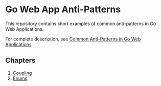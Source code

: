 # Go Web App Anti-Patterns 

This repository contains short examples of common anti-patterns in Go Web Applications.

For complete description, see [Common Anti-Patterns in Go Web Applications](https://threedots.tech/post/common-anti-patterns-in-go-web-applications/).

## Chapters

1. [Coupling](./01-coupling)
2. [Enums](./02-enums)
